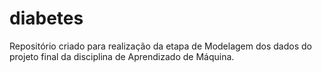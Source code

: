 # diabetes
Repositório criado para realização da etapa de Modelagem dos dados do projeto final da disciplina de Aprendizado de Máquina.
